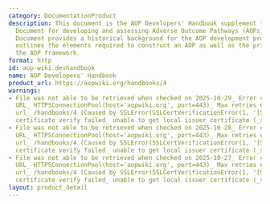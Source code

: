 ```yaml
---
category: DocumentationProduct
description: This document is the AOP Developers' Handbook supplement to the Guidance
  Document for developing and assessing Adverse Outcome Pathways (AOPs). The Guidance
  Document provides a historical background for the AOP development programme, and
  outlines the elements required to construct an AOP as well as the principles of
  the AOP framework.
format: http
id: aop-wiki.devhandbook
name: AOP Developers' Handbook
product_url: https://aopwiki.org/handbooks/4
warnings:
- File was not able to be retrieved when checked on 2025-10-29_ Error connecting to
  URL_ HTTPSConnectionPool(host='aopwiki.org', port=443)_ Max retries exceeded with
  url_ /handbooks/4 (Caused by SSLError(SSLCertVerificationError(1, '[SSL_ CERTIFICATE_VERIFY_FAILED]
  certificate verify failed_ unable to get local issuer certificate (_ssl.c_1000)')))
- File was not able to be retrieved when checked on 2025-10-28_ Error connecting to
  URL_ HTTPSConnectionPool(host='aopwiki.org', port=443)_ Max retries exceeded with
  url_ /handbooks/4 (Caused by SSLError(SSLCertVerificationError(1, '[SSL_ CERTIFICATE_VERIFY_FAILED]
  certificate verify failed_ unable to get local issuer certificate (_ssl.c_1017)')))
- File was not able to be retrieved when checked on 2025-10-27_ Error connecting to
  URL_ HTTPSConnectionPool(host='aopwiki.org', port=443)_ Max retries exceeded with
  url_ /handbooks/4 (Caused by SSLError(SSLCertVerificationError(1, '[SSL_ CERTIFICATE_VERIFY_FAILED]
  certificate verify failed_ unable to get local issuer certificate (_ssl.c_1000)')))
layout: product_detail
---
```


